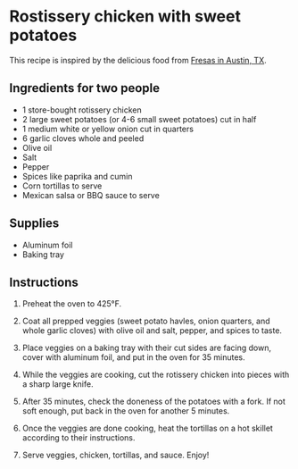 # Rostissery chicken with sweet potatoes

This recipe is inspired by the delicious food from [Fresas in Austin, TX](https://www.fresaschicken.com/). 


## Ingredients for two people

- 1 store-bought rotissery chicken
- 2 large sweet potatoes (or 4-6 small sweet potatoes) cut in half
- 1 medium white or yellow onion cut in quarters
- 6 garlic cloves whole and peeled
- Olive oil
- Salt
- Pepper
- Spices like paprika and cumin
- Corn tortillas to serve
- Mexican salsa or BBQ sauce to serve


## Supplies

- Aluminum foil
- Baking tray

## Instructions

1. Preheat the oven to 425°F.

2. Coat all prepped veggies (sweet potato havles, onion quarters, and whole garlic cloves) with olive oil and salt, pepper, and spices to taste.

3. Place veggies on a baking tray with their cut sides are facing down, cover with aluminum foil, and put in the oven for 35 minutes.

4. While the veggies are cooking, cut the rotissery chicken into pieces with a sharp large knife.

5. After 35 minutes, check the doneness of the potatoes with a fork. If not soft enough, put back in the oven for another 5 minutes.

6. Once the veggies are done cooking, heat the tortillas on a hot skillet according to their instructions.

7. Serve veggies, chicken, tortillas, and sauce. Enjoy!

